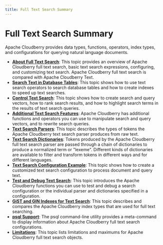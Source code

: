 ```yaml
---
title: Full Text Search Summary
---
```


# Full Text Search Summary

Apache Cloudberry provides data types, functions, operators, index types, and configurations for querying natural language documents.

- **[About Full Text Search](./full-text-search-intro.md)**: This topic provides an overview of Apache Cloudberry full text search, basic text search expressions, configuring, and customizing text search. Apache Cloudberry full text search is compared with Apache Cloudberry Text.
- **[Search Text in Database Tables](./search-text-in-db.md)**: This topic shows how to use text search operators to search database tables and how to create indexes to speed up text searches.
- **[Control Text Search](./control-text-search.md)**: This topic shows how to create search and query vectors, how to rank search results, and how to highlight search terms in the results of text search queries.
- **[Additional Text Search Features](./additional-text-search-features.md)**: Apache Cloudberry has additional functions and operators you can use to manipulate search and query vectors, and to rewrite search queries.
- **[Text Search Parsers](./text-search-parsers.md)**: This topic describes the types of tokens the Apache Cloudberry text search parser produces from raw text.
- **[Text Search Dictionaries](./text-search-dictionaries.md)**: Tokens produced by the Apache Cloudberry full text search parser are passed through a chain of dictionaries to produce a normalized term or "lexeme". Different kinds of dictionaries are available to filter and transform tokens in different ways and for different languages.
- **[Text Search Configuration Example](./text-search-configuration.md)**: This topic shows how to create a customized text search configuration to process document and query text.
- **[Test and Debug Text Search](./test-and-debug-text-search.md)**: This topic introduces the Apache Cloudberry functions you can use to test and debug a search configuration or the individual parser and dictionaries specified in a configuration.
- **[GiST and GIN Indexes for Text Search](./preferred-indexes-for-full-text-search.md)**: This topic describes and compares the Apache Cloudberry index types that are used for full text searching.
- **[psql Support](./text-search-psql-support.md)**: The psql command-line utility provides a meta-command to display information about Apache Cloudberry full text search configurations.
- **[Limitations](./full-text-search-limitations.md)**: This topic lists limitations and maximums for Apache Cloudberry full text search objects.
